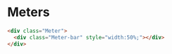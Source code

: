 # Meters

```html
<div class="Meter">
  <div class="Meter-bar" style="width:50%;"></div>
</div>
```
